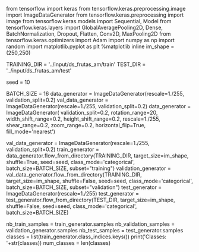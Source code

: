 from tensorflow import keras
from tensorflow.keras.preprocessing.image import ImageDataGenerator
from tensorflow.keras.preprocessing import image
from tensorflow.keras.models import Sequential, Model
from tensorflow.keras.layers import GlobalAveragePooling2D, Dense, BatchNormalization, Dropout, Flatten, Conv2D, MaxPooling2D
from tensorflow.keras.optimizers import Adam
import numpy as np
import random
import matplotlib.pyplot as plt
%matplotlib inline
im_shape = (250,250)

TRAINING_DIR = '../input/ds_frutas_am/train'
TEST_DIR = '../input/ds_frutas_am/test'

seed = 10

BATCH_SIZE = 16
data_generator = ImageDataGenerator(rescale=1./255, validation_split=0.2)
val_data_generator = ImageDataGenerator(rescale=1./255, validation_split=0.2)
data_generator = ImageDataGenerator(
        validation_split=0.2,
        rotation_range=20,
        width_shift_range=0.2,
        height_shift_range=0.2,
        rescale=1./255,
        shear_range=0.2,
        zoom_range=0.2,
        horizontal_flip=True,
        fill_mode='nearest')

val_data_generator = ImageDataGenerator(rescale=1./255, validation_split=0.2)
train_generator = data_generator.flow_from_directory(TRAINING_DIR, target_size=im_shape, shuffle=True, seed=seed,
                                                     class_mode='categorical', batch_size=BATCH_SIZE, subset="training")
validation_generator = val_data_generator.flow_from_directory(TRAINING_DIR, target_size=im_shape, shuffle=False, seed=seed,
                                                     class_mode='categorical', batch_size=BATCH_SIZE, subset="validation")
test_generator = ImageDataGenerator(rescale=1./255)
test_generator = test_generator.flow_from_directory(TEST_DIR, target_size=im_shape, shuffle=False, seed=seed,
                                                     class_mode='categorical', batch_size=BATCH_SIZE)

nb_train_samples = train_generator.samples
nb_validation_samples = validation_generator.samples
nb_test_samples = test_generator.samples
classes = list(train_generator.class_indices.keys())
print('Classes: '+str(classes))
num_classes  = len(classes)
